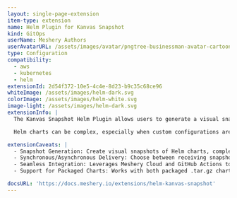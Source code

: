 ```yaml
---
layout: single-page-extension
item-type: extension
name: Helm Plugin for Kanvas Snapshot 
kind: GitOps
userName: Meshery Authors
userAvatarURL: /assets/images/avatar/pngtree-businessman-avatar-cartoon-style-png-image_1953664.jpg
type: Configuration
compatibility: 
  - aws
  - kubernetes
  - helm
extensionId: 2d54f372-10e5-4c4e-8d23-b9c35c68ce96
whiteImage: /assets/images/helm-dark.svg
colorImage: /assets/images/helm-white.svg
image-light: /assets/images/helm-dark.svg
extensionInfo: |
  The Kanvas Snapshot Helm Plugin allows users to generate a visual snapshot of their Helm charts directly from the command line. It simplifies the process of creating Meshery Snapshots, providing a visual representation of packaged Helm charts. This plugin integrates with Meshery Cloud and GitHub Actions to automate the workflow of snapshot creation, which is especially useful for Helm users who need to quickly visualize their chart configurations.

  Helm charts can be complex, especially when custom configurations are applied via values.yaml files. This Meshery extension bridges the gap between Helm chart configurations and their visual representation by converting Helm charts into Kanvas Snapshots. These snapshots can be received either via email or as a URL displayed directly in the terminal.

extensionCaveats: |
  - Snapshot Generation: Create visual snapshots of Helm charts, complete with associated resources.
  - Synchronous/Asynchronous Delivery: Choose between receiving snapshots via email or directly in the terminal.
  - Seamless Integration: Leverages Meshery Cloud and GitHub Actions to handle snapshot rendering.
  - Support for Packaged Charts: Works with both packaged .tar.gz charts and unpackaged Helm charts.

docsURL: 'https://docs.meshery.io/extensions/helm-kanvas-snapshot'
---
```

